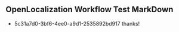 ## OpenLocalization Workflow Test MarkDown
* 5c31a7d0-3bf6-4ee0-a9d1-2535892bd917 thanks!

<!--HONumber=Aug16_HO4-->


